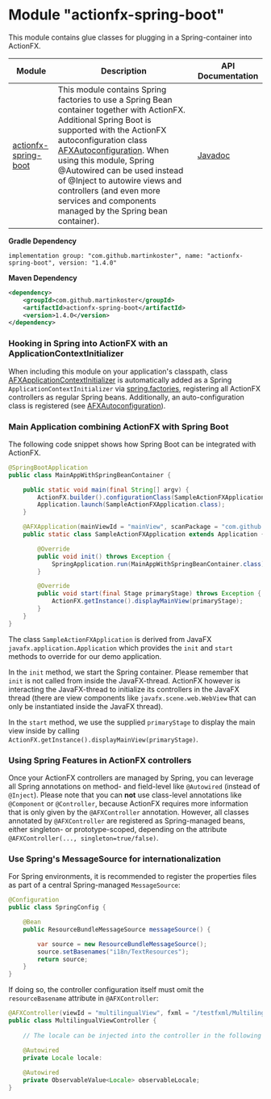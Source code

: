 # Module "actionfx-spring-boot"

This module contains glue classes for plugging in a Spring-container into ActionFX.

Module | Description | API Documentation 
------ | ----------- | ----------------- 
[actionfx-spring-boot](README.md) | This module contains Spring factories to use a Spring Bean container together with ActionFX. Additional Spring Boot is supported with the ActionFX autoconfiguration class [AFXAutoconfiguration](actionfx-spring-boot/src/main/java/com/github/actionfx/spring/autoconfigure/AFXAutoconfiguration.java). When using this module, Spring @Autowired can be used instead of @Inject to autowire views and controllers (and even more services and components managed by the Spring bean container). | [Javadoc](https://martinkoster.github.io/actionfx/1.4.0/actionfx-spring-boot/index.html) 

**Gradle Dependency**

```
implementation group: "com.github.martinkoster", name: "actionfx-spring-boot", version: "1.4.0"
```

**Maven Dependency**

```xml
<dependency>
    <groupId>com.github.martinkoster</groupId>
    <artifactId>actionfx-spring-boot</artifactId>
    <version>1.4.0</version>
</dependency>
```

### Hooking in Spring into ActionFX with an ApplicationContextInitializer

When including this module on your application's classpath, class [AFXApplicationContextInitializer](src/main/java/com/github/actionfx/spring/container/AFXApplicationContextInitializer.java) is automatically added as a Spring `ApplicationContextInitializer` via [spring.factories](src/main/resources/META-INF/spring.factories), registering all ActionFX controllers as regular Spring beans. Additionally, an auto-configuration class is registered (see [AFXAutoconfiguration](src/main/java/com/github/actionfx/spring/autoconfigure/AFXAutoconfiguration.java)).

### Main Application combining ActionFX with Spring Boot

The following code snippet shows how Spring Boot can be integrated with ActionFX.

```java
@SpringBootApplication
public class MainAppWithSpringBeanContainer {

	public static void main(final String[] argv) {
		ActionFX.builder().configurationClass(SampleActionFXApplication.class).build();
		Application.launch(SampleActionFXApplication.class);
	}

	@AFXApplication(mainViewId = "mainView", scanPackage = "com.github.actionfx.sampleapp.controller")
	public static class SampleActionFXApplication extends Application {

		@Override
		public void init() throws Exception {
			SpringApplication.run(MainAppWithSpringBeanContainer.class);
		}

		@Override
		public void start(final Stage primaryStage) throws Exception {
			ActionFX.getInstance().displayMainView(primaryStage);
		}
	}
}
```

The class `SampleActionFXApplication` is derived from JavaFX `javafx.application.Application` which provides the `init` and `start` methods to override for our demo application.
 
In the `init` method, we start the Spring container. Please remember that `init` is not called from inside the JavaFX-thread. ActionFX however is interacting the JavaFX-thread to initialize its controllers in the JavaFX thread (there are view components like `javafx.scene.web.WebView` that can only be instantiated inside the JavaFX thread).

In the `start` method, we use the supplied `primaryStage` to display the main view inside by calling `ActionFX.getInstance().displayMainView(primaryStage)`.

### Using Spring Features in ActionFX controllers

Once your ActionFX controllers are managed by Spring, you can leverage all Spring annotations on method- and field-level like `@Autowired` (instead of `@Inject`). Please note that you can **not** use class-level annotations like `@Component` or `@Controller`, because ActionFX requires more information that is only given by the `@AFXController` annotation. However, all classes annotated by `@AFXController` are registered as Spring-managed beans, either singleton- or prototype-scoped, depending on the attribute `@AFXController(..., singleton=true/false)`.

### Use Spring's MessageSource for internationalization

For Spring environments, it is recommended to register the properties files as part of a central Spring-managed `MessageSource`:

```java
@Configuration
public class SpringConfig {

    @Bean
    public ResourceBundleMessageSource messageSource() {

        var source = new ResourceBundleMessageSource();
        source.setBasenames("i18n/TextResources");
        return source;
    }
}
```

If doing so, the controller configuration itself must omit the `resourceBasename` attribute in `@AFXController`:

```java
@AFXController(viewId = "multilingualView", fxml = "/testfxml/MultilingualView.fxml")
public class MultilingualViewController {
	
	// The locale can be injected into the controller in the following forms, if desired and needed...

	@Autowired
	private Locale locale:
	
	@Autowired
	private ObservableValue<Locale> observableLocale;
}
```
